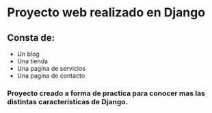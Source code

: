 # Proyecto web realizado en Django

## Consta de:
- Un blog
- Una tienda 
- Una pagina de servicios 
- Una pagina de contacto

### Proyecto creado a forma de practica para conocer mas las distintas caracteristicas de Django.
